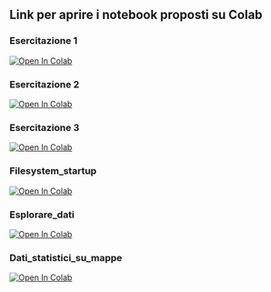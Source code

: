 
## Link per aprire i notebook proposti su Colab

### Esercitazione 1
[![Open In Colab](https://colab.research.google.com/assets/colab-badge.svg)](https://githubtocolab.com/slvcsl/cd5050-Morgagni/blob/main/Colab/Morgagni_M1.ipynb)

### Esercitazione 2
[![Open In Colab](https://colab.research.google.com/assets/colab-badge.svg)](https://githubtocolab.com/slvcsl/cd5050-Morgagni/blob/main/Colab/Morgagni_M2.ipynb)

### Esercitazione 3
[![Open In Colab](https://colab.research.google.com/assets/colab-badge.svg)](https://githubtocolab.com/slvcsl/cd5050-Morgagni/blob/main/Colab/Morgagni_M3.ipynb)

### Filesystem_startup
[![Open In Colab](https://colab.research.google.com/assets/colab-badge.svg)](https://githubtocolab.com/aprodi/cd5050-LauraBassi/blob/main/Colab/filesystem_startup.ipynb)

### Esplorare_dati
[![Open In Colab](https://colab.research.google.com/assets/colab-badge.svg)](https://githubtocolab.com/aprodi/cd5050-LauraBassi/blob/main/Colab/Esplorare_dati.ipynb)

### Dati_statistici_su_mappe
[![Open In Colab](https://colab.research.google.com/assets/colab-badge.svg)](https://githubtocolab.com/aprodi/cd5050-LauraBassi/blob/main/Colab/Dati_statistici_su_mappe.ipynb)

